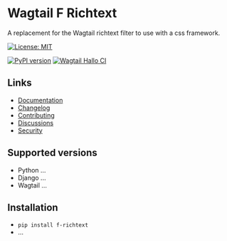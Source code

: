 # Wagtail F Richtext

A replacement for the Wagtail richtext filter to use with a css framework.

[![License: MIT](https://img.shields.io/badge/License-MIT-yellow.svg)](https://opensource.org/licenses/MIT)

[![PyPI version](https://badge.fury.io/py/f-richtext.svg)](https://badge.fury.io/py/f-richtext)
[![Wagtail Hallo CI](https://github.com/wagtail/f-richtext/actions/workflows/test.yml/badge.svg)](https://github.com/wagtail/f-richtext/actions/workflows/test.yml)

## Links

- [Documentation](https://github.com/wagtail/f-richtext/blob/main/README.md)
- [Changelog](https://github.com/wagtail/f-richtext/blob/main/CHANGELOG.md)
- [Contributing](https://github.com/wagtail/f-richtext/blob/main/CHANGELOG.md)
- [Discussions](https://github.com/wagtail/f-richtext/discussions)
- [Security](https://github.com/wagtail/f-richtext/security)

## Supported versions

- Python ...
- Django ...
- Wagtail ...

## Installation

- `pip install f-richtext`
- ...
